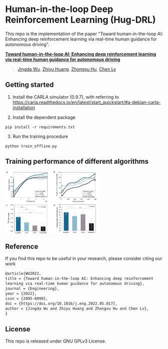 # Human-in-the-loop Deep Reinforcement Learning (Hug-DRL)

This repo is the implementation of the paper "Toward human-in-the-loop AI: Enhancing deep reinforcement learning via real-time human guidance for autonomous driving".

[**Toward human-in-the-loop AI: Enhancing deep reinforcement learning via real-time human guidance for autonomous driving**](https://www.sciencedirect.com/science/article/pii/S2095809922004878) 
> [Jingda Wu](https://scholar.google.com/citations?user=icu-ZFAAAAAJ&hl=en), [Zhiyu Huang](https://scholar.google.com/citations?user=aLZEVCsAAAAJ&hl=en), [Zhongxu Hu](https://scholar.google.com/citations?user=E02VCLEAAAAJ&hl=en), [Chen Lv](https://scholar.google.com/citations?user=UKVs2CEAAAAJ&hl=en) 

## Getting started
1. Install the CARLA simulator (0.9.7), with referring to
https://carla.readthedocs.io/en/latest/start_quickstart/#a-debian-carla-installation

2. Install the dependent package
```shell
pip install -r requirements.txt
```
3. Run the training procedure
```
python train_offline.py
```

## Training performance of different algorithms

<img src="results.png" width = "300" height = "200" alt=" " align=center />

## Reference
If you find this repo to be useful in your research, please consider citing our work
```
@article{WU2022,
title = {Toward human-in-the-loop AI: Enhancing deep reinforcement learning via real-time human guidance for autonomous driving},
journal = {Engineering},
year = {2022},
issn = {2095-8099},
doi = {https://doi.org/10.1016/j.eng.2022.05.017},
author = {Jingda Wu and Zhiyu Huang and Zhongxu Hu and Chen Lv},
}
```

## License
This repo is released under GNU GPLv3 License.
